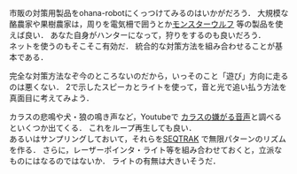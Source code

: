市販の対策用製品をohana-robotにくっつけてみるのはいかがだろう．
大規模な酪農家や果樹農家は，周りを電気柵で囲うとか[モンスターウルフ](https://www.wolfkamuy.com/) 等の製品を使えば良い．
あなた自身がハンターになって，狩りをするのも良いだろう．  
ネットを使うのもそこそこ有効だ．
統合的な対策方法を組み合わせることが基本である．

完全な対策方法なぞ今のところないのだから，いっそのこと「遊び」方向に走るのは悪くない．
2で示したスピーカとライトを使って，音と光で追い払う方法を真面目に考えてみよう．  

カラスの悲鳴や犬・狼の鳴き声など，Youtubeで [カラスの嫌がる音声](https://www.youtube.com/watch?v=V8zPwXS5NMw)と調べるといくつか出てくる．
これをループ再生しても良い．  
あるいはサンプリングしておいて，それらを[SEQTRAK](https://jp.yamaha.com/products/music_production/music-production-studios/seqtrak/index.html) 
で無限パターンのリズムを作る．
さらに，レーザーポインタ・ライト等を組み合わせておくと，立派なものにはなるのではないか．
ライトの有無は大きいそうだ．

